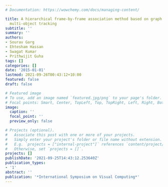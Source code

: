 ```yaml
---
# Documentation: https://wowchemy.com/docs/managing-content/

title: A hierarchical frame-by-frame association method based on graph matching for
  multi-object tracking
subtitle: ''
summary: ''
authors:
- Sourav Garg
- Ehtesham Hassan
- Swagat Kumar
- Prithwijit Guha
tags: []
categories: []
date: '2015-01-01'
lastmod: 2021-09-26T00:43:12+10:00
featured: false
draft: false

# Featured image
# To use, add an image named `featured.jpg/png` to your page's folder.
# Focal points: Smart, Center, TopLeft, Top, TopRight, Left, Right, BottomLeft, Bottom, BottomRight.
image:
  caption: ''
  focal_point: ''
  preview_only: false

# Projects (optional).
#   Associate this post with one or more of your projects.
#   Simply enter your project's folder or file name without extension.
#   E.g. `projects = ["internal-project"]` references `content/project/deep-learning/index.md`.
#   Otherwise, set `projects = []`.
projects: []
publishDate: '2021-09-25T14:43:12.253640Z'
publication_types:
- '1'
abstract: ''
publication: '*International Symposium on Visual Computing*'
---
```


